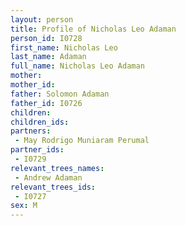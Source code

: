 ```yaml
---
layout: person
title: Profile of Nicholas Leo Adaman
person_id: I0728
first_name: Nicholas Leo
last_name: Adaman
full_name: Nicholas Leo Adaman
mother: 
mother_id: 
father: Solomon Adaman
father_id: I0726
children:
children_ids:
partners:
 - May Rodrigo Muniaram Perumal
partner_ids:
 - I0729
relevant_trees_names:
 - Andrew Adaman
relevant_trees_ids:
 - I0727
sex: M
---
```


